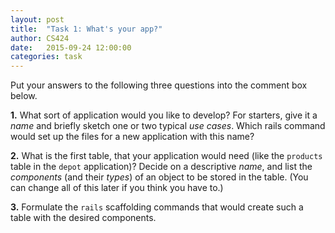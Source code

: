 ```yaml
---
layout: post
title:  "Task 1: What's your app?"
author: CS424
date:   2015-09-24 12:00:00
categories: task
---
```


Put your answers to the following three questions into the comment box below.

**1.** What sort of application would you like to develop?
For starters, give it a *name* and briefly sketch one or two 
typical *use cases*.  Which rails command would set up
the files for a new application with this name?

**2.** What is the first table, that your application would need (like
the `products` table in the `depot` application)?  Decide on a
descriptive *name*, and list the *components* (and their *types*) of
an object to be stored in the table.  (You can change all of this
later if you think you have to.)

**3.** Formulate the `rails` scaffolding commands that would create such
a table with the desired components.
